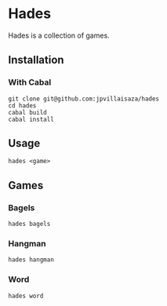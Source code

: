 # Hades

Hades is a collection of games.

## Installation

### With Cabal

```
git clone git@github.com:jpvillaisaza/hades
cd hades
cabal build
cabal install
```

## Usage

```
hades <game>
```

## Games

### Bagels

```
hades bagels
```

### Hangman

```
hades hangman
```

### Word

```
hades word
```
